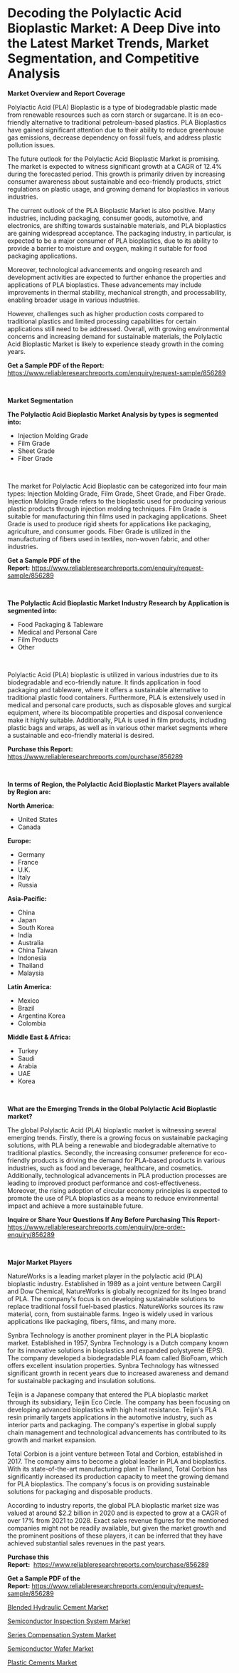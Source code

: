 <p><h1>Decoding the Polylactic Acid Bioplastic Market: A Deep Dive into the Latest Market Trends, Market Segmentation, and Competitive Analysis</h1></p><p><strong>Market Overview and Report Coverage</strong></p>
<p><p>Polylactic Acid (PLA) Bioplastic is a type of biodegradable plastic made from renewable resources such as corn starch or sugarcane. It is an eco-friendly alternative to traditional petroleum-based plastics. PLA Bioplastics have gained significant attention due to their ability to reduce greenhouse gas emissions, decrease dependency on fossil fuels, and address plastic pollution issues.</p><p>The future outlook for the Polylactic Acid Bioplastic Market is promising. The market is expected to witness significant growth at a CAGR of 12.4% during the forecasted period. This growth is primarily driven by increasing consumer awareness about sustainable and eco-friendly products, strict regulations on plastic usage, and growing demand for bioplastics in various industries.</p><p>The current outlook of the PLA Bioplastic Market is also positive. Many industries, including packaging, consumer goods, automotive, and electronics, are shifting towards sustainable materials, and PLA bioplastics are gaining widespread acceptance. The packaging industry, in particular, is expected to be a major consumer of PLA bioplastics, due to its ability to provide a barrier to moisture and oxygen, making it suitable for food packaging applications.</p><p>Moreover, technological advancements and ongoing research and development activities are expected to further enhance the properties and applications of PLA bioplastics. These advancements may include improvements in thermal stability, mechanical strength, and processability, enabling broader usage in various industries.</p><p>However, challenges such as higher production costs compared to traditional plastics and limited processing capabilities for certain applications still need to be addressed. Overall, with growing environmental concerns and increasing demand for sustainable materials, the Polylactic Acid Bioplastic Market is likely to experience steady growth in the coming years.</p></p>
<p><strong>Get a Sample PDF of the Report:</strong> <a href="https://www.reliableresearchreports.com/enquiry/request-sample/856289">https://www.reliableresearchreports.com/enquiry/request-sample/856289</a></p>
<p>&nbsp;</p>
<p><strong>Market Segmentation</strong></p>
<p><strong>The Polylactic Acid Bioplastic Market Analysis by types is segmented into:</strong></p>
<p><ul><li>Injection Molding Grade</li><li>Film Grade</li><li>Sheet Grade</li><li>Fiber Grade</li></ul></p>
<p>&nbsp;</p>
<p><p>The market for Polylactic Acid Bioplastic can be categorized into four main types: Injection Molding Grade, Film Grade, Sheet Grade, and Fiber Grade. Injection Molding Grade refers to the bioplastic used for producing various plastic products through injection molding techniques. Film Grade is suitable for manufacturing thin films used in packaging applications. Sheet Grade is used to produce rigid sheets for applications like packaging, agriculture, and consumer goods. Fiber Grade is utilized in the manufacturing of fibers used in textiles, non-woven fabric, and other industries.</p></p>
<p><strong>Get a Sample PDF of the Report:</strong>&nbsp;<a href="https://www.reliableresearchreports.com/enquiry/request-sample/856289">https://www.reliableresearchreports.com/enquiry/request-sample/856289</a></p>
<p>&nbsp;</p>
<p><strong>The Polylactic Acid Bioplastic Market Industry Research by Application is segmented into:</strong></p>
<p><ul><li>Food Packaging & Tableware</li><li>Medical and Personal Care</li><li>Film Products</li><li>Other</li></ul></p>
<p>&nbsp;</p>
<p><p>Polylactic Acid (PLA) bioplastic is utilized in various industries due to its biodegradable and eco-friendly nature. It finds application in food packaging and tableware, where it offers a sustainable alternative to traditional plastic food containers. Furthermore, PLA is extensively used in medical and personal care products, such as disposable gloves and surgical equipment, where its biocompatible properties and disposal convenience make it highly suitable. Additionally, PLA is used in film products, including plastic bags and wraps, as well as in various other market segments where a sustainable and eco-friendly material is desired.</p></p>
<p><strong>Purchase this Report:</strong>&nbsp; <a href="https://www.reliableresearchreports.com/purchase/856289">https://www.reliableresearchreports.com/purchase/856289</a></p>
<p>&nbsp;</p>
<p><strong>In terms of Region, the Polylactic Acid Bioplastic Market Players available by Region are:</strong></p>
<p>
    <p> <strong> North America: </strong>
        <ul>
            <li>United States</li>
            <li>Canada</li>
        </ul>
        </p> 
    <p> <strong> Europe: </strong>
        <ul>
            <li>Germany</li>
            <li>France</li>
            <li>U.K.</li>
            <li>Italy</li>
            <li>Russia</li>
        </ul>
        </p> 
    <p> <strong> Asia-Pacific: </strong>
        <ul>
            <li>China</li>
            <li>Japan</li>
            <li>South Korea</li>
            <li>India</li>
            <li>Australia</li>
            <li>China Taiwan</li>
            <li>Indonesia</li>
            <li>Thailand</li>
            <li>Malaysia</li>
        </ul>
        </p> 
    <p> <strong> Latin America: </strong>
        <ul>
            <li>Mexico</li>
            <li>Brazil</li>
            <li>Argentina Korea</li>
            <li>Colombia</li>
        </ul>
        </p> 
    <p> <strong> Middle East & Africa: </strong>
        <ul>
            <li>Turkey</li>
            <li>Saudi</li>
            <li>Arabia</li>
            <li>UAE</li>
            <li>Korea</li>
        </ul>
    </p>
    </p>
<p>&nbsp;</p>
<p><strong>What are the Emerging Trends in the Global Polylactic Acid Bioplastic market?</strong></p>
<p><p>The global Polylactic Acid (PLA) bioplastic market is witnessing several emerging trends. Firstly, there is a growing focus on sustainable packaging solutions, with PLA being a renewable and biodegradable alternative to traditional plastics. Secondly, the increasing consumer preference for eco-friendly products is driving the demand for PLA-based products in various industries, such as food and beverage, healthcare, and cosmetics. Additionally, technological advancements in PLA production processes are leading to improved product performance and cost-effectiveness. Moreover, the rising adoption of circular economy principles is expected to promote the use of PLA bioplastics as a means to reduce environmental impact and achieve a more sustainable future.</p></p>
<p><strong>Inquire or Share Your Questions If Any Before Purchasing This Report</strong>- <a href="https://www.reliableresearchreports.com/enquiry/pre-order-enquiry/856289">https://www.reliableresearchreports.com/enquiry/pre-order-enquiry/856289</a></p>
<p>&nbsp;</p>
<p><strong>Major Market Players</strong></p>
<p><p>NatureWorks is a leading market player in the polylactic acid (PLA) bioplastic industry. Established in 1989 as a joint venture between Cargill and Dow Chemical, NatureWorks is globally recognized for its Ingeo brand of PLA. The company's focus is on developing sustainable solutions to replace traditional fossil fuel-based plastics. NatureWorks sources its raw material, corn, from sustainable farms. Ingeo is widely used in various applications like packaging, fibers, films, and many more.</p><p>Synbra Technology is another prominent player in the PLA bioplastic market. Established in 1957, Synbra Technology is a Dutch company known for its innovative solutions in bioplastics and expanded polystyrene (EPS). The company developed a biodegradable PLA foam called BioFoam, which offers excellent insulation properties. Synbra Technology has witnessed significant growth in recent years due to increased awareness and demand for sustainable packaging and insulation solutions.</p><p>Teijin is a Japanese company that entered the PLA bioplastic market through its subsidiary, Teijin Eco Circle. The company has been focusing on developing advanced bioplastics with high heat resistance. Teijin's PLA resin primarily targets applications in the automotive industry, such as interior parts and packaging. The company's expertise in global supply chain management and technological advancements has contributed to its growth and market expansion.</p><p>Total Corbion is a joint venture between Total and Corbion, established in 2017. The company aims to become a global leader in PLA and bioplastics. With its state-of-the-art manufacturing plant in Thailand, Total Corbion has significantly increased its production capacity to meet the growing demand for PLA bioplastics. The company's focus is on providing sustainable solutions for packaging and disposable products.</p><p>According to industry reports, the global PLA bioplastic market size was valued at around $2.2 billion in 2020 and is expected to grow at a CAGR of over 17% from 2021 to 2028. Exact sales revenue figures for the mentioned companies might not be readily available, but given the market growth and the prominent positions of these players, it can be inferred that they have achieved substantial sales revenues in the past years.</p></p>
<p><strong>Purchase this Report:</strong>&nbsp;&nbsp;<a href="https://www.reliableresearchreports.com/purchase/856289">https://www.reliableresearchreports.com/purchase/856289</a></p>
<p></p>
<p><strong>Get a Sample PDF of the Report:</strong>&nbsp;<a href="https://www.reliableresearchreports.com/enquiry/request-sample/856289">https://www.reliableresearchreports.com/enquiry/request-sample/856289</a></p>
<p><p><a href="https://github.com/zebdakicsin/Market-Research-Report-List-1/blob/main/blended-hydraulic-cement-market.md">Blended Hydraulic Cement Market</a></p><p><a href="https://medium.com/@entelabrahimi1961/semiconductor-inspection-system-market-size-reveals-the-best-marketing-channels-in-global-industry-a415bae95ff2">Semiconductor Inspection System Market</a></p><p><a href="https://medium.com/@luispacocha/series-compensation-system-market-trends-forecast-and-competitive-analysis-to-2030-d032f1c84856">Series Compensation System Market</a></p><p><a href="https://medium.com/@yvettelesch/semiconductor-wafer-market-size-reveals-the-best-marketing-channels-in-global-industry-0e4f9af94ec9">Semiconductor Wafer Market</a></p><p><a href="https://github.com/kholmovskayalyudmila/Market-Research-Report-List-1/blob/main/plastic-cements-market.md">Plastic Cements Market</a></p></p>